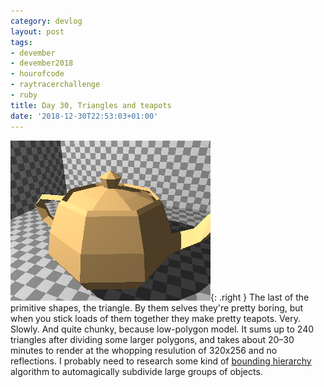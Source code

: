 ```yaml
---
category: devlog
layout: post
tags:
- devember
- devember2018
- hourofcode
- raytracerchallenge
- ruby
title: Day 30, Triangles and teapots
date: '2018-12-30T22:53:03+01:00'
---
```

![Utah teapot](/img/2018/12/teapot.png){: .right }
The last of the primitive shapes, the triangle. By them selves they're pretty boring, but when you stick loads of them together they make pretty teapots. Very. Slowly. And quite chunky, because low-polygon model. It sums up to 240 triangles after dividing some larger polygons, and takes about 20–30 minutes to render at the whopping resulution of 320x256 and no reflections. I probably need to research some kind of [bounding hierarchy][] algorithm to automagically subdivide large groups of objects.

[bounding hierarchy]: https://en.wikipedia.org/wiki/Bounding_interval_hierarchy